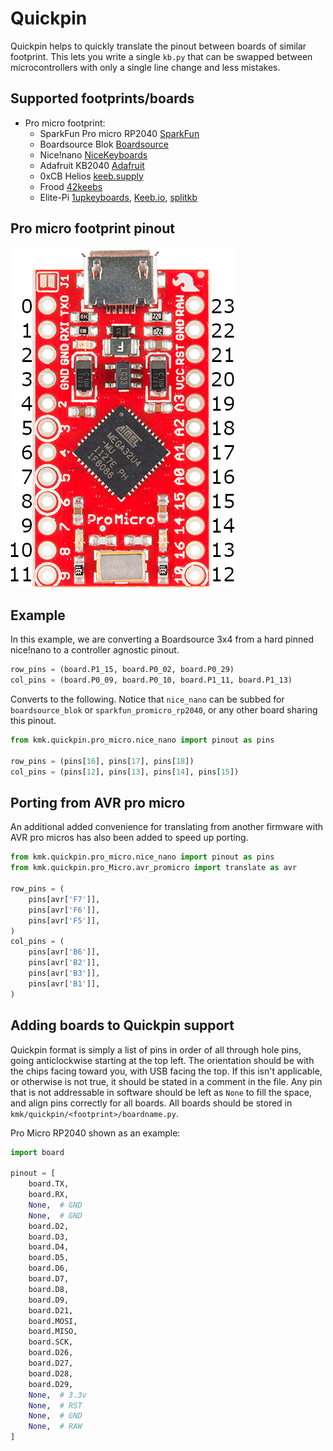 # Quickpin

Quickpin helps to quickly translate the pinout between boards of similar footprint.
This lets you write a single `kb.py` that can be swapped between
microcontrollers with only a single line change and less mistakes.

## Supported footprints/boards

- Pro micro footprint:
  - SparkFun Pro micro RP2040 [SparkFun](https://www.sparkfun.com/products/18288)
  - Boardsource Blok [Boardsource](https://boardsource.xyz/store/628b95b494dfa308a6581622)
  - Nice!nano [NiceKeyboards](https://nicekeyboards.com/nice-nano/)
  - Adafruit KB2040 [Adafruit](https://www.adafruit.com/product/5302)
  - 0xCB Helios [keeb.supply](https://keeb.supply/products/0xcb-helios)
  - Frood [42keebs](https://42keebs.eu/shop/parts/controllers/frood-rp2040-pro-micro-controller/)
  - Elite-Pi [1upkeyboards](https://1upkeyboards.com/shop/controllers/elite-pi-controller/), [Keeb.io](https://keeb.io/products/elite-pi-usb-c-pro-micro-replacement-rp2040), [splitkb](https://splitkb.com/products/elite-pi?_pos=1&_sid=09033a3fb&source=kbdnews)

## Pro micro footprint pinout

![pro micro footprint pins](../../assets/pro_micro_pinout.png)

## Example

In this example, we are converting a Boardsource 3x4 from a hard pinned
nice!nano to a controller agnostic pinout.

```python
row_pins = (board.P1_15, board.P0_02, board.P0_29)
col_pins = (board.P0_09, board.P0_10, board.P1_11, board.P1_13)
```

Converts to the following. Notice that `nice_nano` can be subbed for
`boardsource_blok` or `sparkfun_promicro_rp2040`, or any other board sharing
this pinout.

```python
from kmk.quickpin.pro_micro.nice_nano import pinout as pins

row_pins = (pins[16], pins[17], pins[18])
col_pins = (pins[12], pins[13], pins[14], pins[15])
```

## Porting from AVR pro micro

An additional added convenience for translating from another firmware with AVR
pro micros has also been added to speed up porting.

```python
from kmk.quickpin.pro_micro.nice_nano import pinout as pins
from kmk.quickpin.pro_Micro.avr_promicro import translate as avr

row_pins = (
    pins[avr['F7']],
    pins[avr['F6']],
    pins[avr['F5']],
)
col_pins = (
    pins[avr['B6']],
    pins[avr['B2']],
    pins[avr['B3']],
    pins[avr['B1']],
)
```


## Adding boards to Quickpin support

Quickpin format is simply a list of pins in order of all through hole pins,
going anticlockwise starting at the top left. The orientation should be with the
chips facing toward you, with USB facing the top. If this isn't applicable, or
otherwise is not true, it should be stated in a comment in the file. Any pin
that is not addressable in software should be left as `None` to fill the space,
and align pins correctly for all boards. All boards should be stored in
`kmk/quickpin/<footprint>/boardname.py`.

Pro Micro RP2040 shown as an example:
```python
import board

pinout = [
    board.TX,
    board.RX,
    None,  # GND
    None,  # GND
    board.D2,
    board.D3,
    board.D4,
    board.D5,
    board.D6,
    board.D7,
    board.D8,
    board.D9,
    board.D21,
    board.MOSI,
    board.MISO,
    board.SCK,
    board.D26,
    board.D27,
    board.D28,
    board.D29,
    None,  # 3.3v
    None,  # RST
    None,  # GND
    None,  # RAW
]

```
